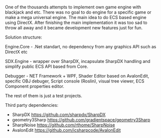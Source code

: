 One of the thousands attempts to implement own game engine with blackjack and etc. There was no goal to do engine for a specific game or make a mega universal engine. The main idea to do ECS based engine using DirectX. After finishing the main implementation it was too sad to throw all away and it became development new features just for fun.


Solution structure:

Engine.Core - .Net standart, no dependency from any graphics API such as DirectX etc

SDX.Engine - wrapper over SharpDX, incapsulate SharpDX handling and simplify public ECS API based from Core.

Debugger - NET Framework + WPF, Shader Editor based on AvalonEdit, specific OBJ debuger, Script console (Roslin), visual tree viewer, ECS Component properties editor.




The rest of them is just a test projects.

Third party dependencies:
- SharpDX https://github.com/sharpdx/SharpDX
- geometry3Sharp https://github.com/gradientspace/geometry3Sharp
- SharpNoise https://github.com/rthome/SharpNoise
- AvalonEdit https://github.com/icsharpcode/AvalonEdit
